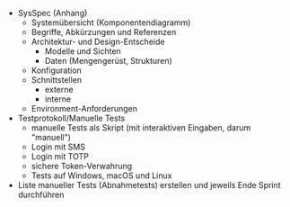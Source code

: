 - SysSpec (Anhang)
	- Systemübersicht (Komponentendiagramm)
	- Begriffe, Abkürzungen und Referenzen
	- Architektur- und Design-Entscheide
		- Modelle und Sichten
		- Daten (Mengengerüst, Strukturen)
	- Konfiguration
	- Schnittstellen
		- externe
		- interne
	- Environment-Anforderungen
- Testprotokoll/Manuelle Tests
    - manuelle Tests als Skript (mit interaktiven Eingaben, darum "manuell")
    - Login mit SMS
    - Login mit TOTP
    - sichere Token-Verwahrung
    - Tests auf Windows, macOS und Linux
- Liste manueller Tests (Abnahmetests) erstellen und jeweils Ende Sprint durchführen

